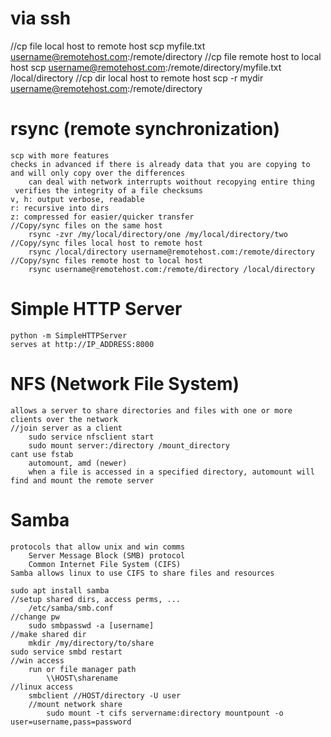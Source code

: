 # via ssh
//cp file local host to remote host
    scp myfile.txt username@remotehost.com:/remote/directory
//cp file remote host to local host
    scp username@remotehost.com:/remote/directory/myfile.txt /local/directory
//cp dir local host to remote host
    scp -r mydir username@remotehost.com:/remote/directory

# rsync (remote synchronization)
    scp with more features
    checks in advanced if there is already data that you are copying to and will only copy over the differences
        can deal with network interrupts woithout recopying entire thing
     verifies the integrity of a file checksums
    v, h: output verbose, readable
    r: recursive into dirs
    z: compressed for easier/quicker transfer
    //Copy/sync files on the same host
        rsync -zvr /my/local/directory/one /my/local/directory/two
    //Copy/sync files local host to remote host
        rsync /local/directory username@remotehost.com:/remote/directory
    //Copy/sync files remote host to local host
        rsync username@remotehost.com:/remote/directory /local/directory
# Simple HTTP Server
    python -m SimpleHTTPServer
    serves at http://IP_ADDRESS:8000
# NFS (Network File System)
    allows a server to share directories and files with one or more clients over the network
    //join server as a client
        sudo service nfsclient start
        sudo mount server:/directory /mount_directory
    cant use fstab
        automount, amd (newer)
        when a file is accessed in a specified directory, automount will find and mount the remote server
# Samba 
    protocols that allow unix and win comms
        Server Message Block (SMB) protocol
        Common Internet File System (CIFS)
    Samba allows linux to use CIFS to share files and resources
    
    sudo apt install samba
    //setup shared dirs, access perms, ...
        /etc/samba/smb.conf
    //change pw
        sudo smbpasswd -a [username]
    //make shared dir
        mkdir /my/directory/to/share
    sudo service smbd restart
    //win access
        run or file manager path
            \\HOST\sharename
    //linux access
        smbclient //HOST/directory -U user
        //mount network share
            sudo mount -t cifs servername:directory mountpount -o user=username,pass=password
